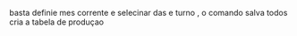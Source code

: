 basta definie mes corrente e selecinar das e turno , o comando salva todos cria a tabela de produçao 
